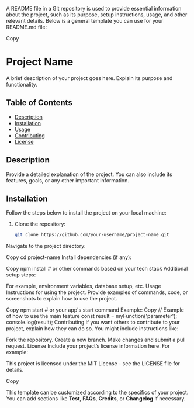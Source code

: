 A README file in a Git repository is used to provide essential information about the project, such as its purpose, setup instructions, usage, and other relevant details. Below is a general template you can use for your README.md file:

Copy
# Project Name

A brief description of your project goes here. Explain its purpose and functionality.

## Table of Contents

- [Description](#description)
- [Installation](#installation)
- [Usage](#usage)
- [Contributing](#contributing)
- [License](#license)

## Description

Provide a detailed explanation of the project. You can also include its features, goals, or any other important information.

## Installation

Follow the steps below to install the project on your local machine:

1. Clone the repository:
   ```bash
   git clone https://github.com/your-username/project-name.git
Navigate to the project directory:

Copy
cd project-name
Install dependencies (if any):

Copy
npm install  # or other commands based on your tech stack
Additional setup steps:

For example, environment variables, database setup, etc.
Usage
Instructions for using the project. Provide examples of commands, code, or screenshots to explain how to use the project.

Copy
npm start  # or your app's start command
Example:
Copy
// Example of how to use the main feature
const result = myFunction('parameter');
console.log(result);
Contributing
If you want others to contribute to your project, explain how they can do so. You might include instructions like:

Fork the repository.
Create a new branch.
Make changes and submit a pull request.
License
Include your project’s license information here. For example:

This project is licensed under the MIT License - see the LICENSE file for details.

Copy

This template can be customized according to the specifics of your project. You can add sections like **Test**, **FAQs**, **Credits**, or **Changelog** if necessary.
